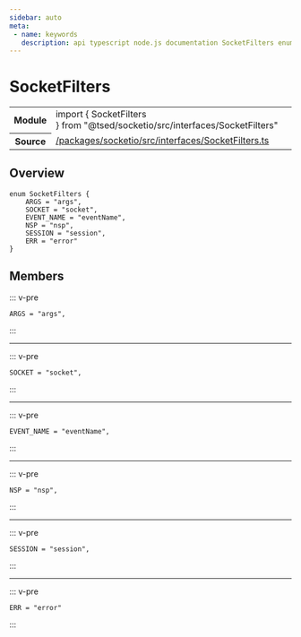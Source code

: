 ```yaml
---
sidebar: auto
meta:
 - name: keywords
   description: api typescript node.js documentation SocketFilters enum
---
```

# SocketFilters <Badge text="Enum" type="enum"/>
<!-- Summary -->
<section class="symbol-info"><table class="is-full-width"><tbody><tr><th>Module</th><td><div class="lang-typescript"><span class="token keyword">import</span> { SocketFilters }&nbsp;<span class="token keyword">from</span>&nbsp;<span class="token string">"@tsed/socketio/src/interfaces/SocketFilters"</span></div></td></tr><tr><th>Source</th><td><a href="https://github.com/TypedProject/ts-express-decorators/blob/v5.2.5/packages/socketio/src/interfaces/SocketFilters.ts#L0-L0">/packages/socketio/src/interfaces/SocketFilters.ts</a></td></tr></tbody></table></section>

<!-- Overview -->
## Overview


<pre><code class="typescript-lang "><span class="token keyword">enum</span> SocketFilters <span class="token punctuation">{</span>
    ARGS<span class="token punctuation"> = </span><span class="token string">"args"</span><span class="token punctuation">,</span>
    SOCKET<span class="token punctuation"> = </span><span class="token string">"socket"</span><span class="token punctuation">,</span>
    EVENT_NAME<span class="token punctuation"> = </span><span class="token string">"eventName"</span><span class="token punctuation">,</span>
    NSP<span class="token punctuation"> = </span><span class="token string">"nsp"</span><span class="token punctuation">,</span>
    SESSION<span class="token punctuation"> = </span><span class="token string">"session"</span><span class="token punctuation">,</span>
    ERR<span class="token punctuation"> = </span><span class="token string">"error"</span>
<span class="token punctuation">}</span></code></pre>



<!-- Members -->




## Members


::: v-pre

<div class="method-overview">
<pre><code class="typescript-lang ">ARGS<span class="token punctuation"> = </span><span class="token string">"args"</span><span class="token punctuation">,</span></code></pre>

</div>



:::



***



::: v-pre

<div class="method-overview">
<pre><code class="typescript-lang ">SOCKET<span class="token punctuation"> = </span><span class="token string">"socket"</span><span class="token punctuation">,</span></code></pre>

</div>



:::



***



::: v-pre

<div class="method-overview">
<pre><code class="typescript-lang ">EVENT_NAME<span class="token punctuation"> = </span><span class="token string">"eventName"</span><span class="token punctuation">,</span></code></pre>

</div>



:::



***



::: v-pre

<div class="method-overview">
<pre><code class="typescript-lang ">NSP<span class="token punctuation"> = </span><span class="token string">"nsp"</span><span class="token punctuation">,</span></code></pre>

</div>



:::



***



::: v-pre

<div class="method-overview">
<pre><code class="typescript-lang ">SESSION<span class="token punctuation"> = </span><span class="token string">"session"</span><span class="token punctuation">,</span></code></pre>

</div>



:::



***



::: v-pre

<div class="method-overview">
<pre><code class="typescript-lang ">ERR<span class="token punctuation"> = </span><span class="token string">"error"</span></code></pre>

</div>



:::